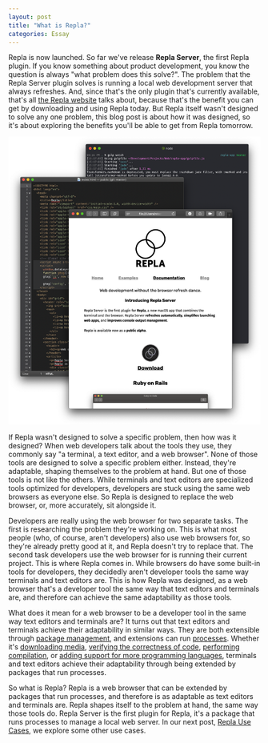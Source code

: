 ```yaml
---
layout: post
title: "What is Repla?"
categories: Essay
---
```


Repla is now launched. So far we've release **Repla Server**, the first Repla plugin. If you know something about product development, you know the question is always "what problem does this solve?". The problem that the Repla Server plugin solves is running a local web development server that always refreshes. And, since that's the only plugin that's currently available, that's all [the Repla website](https://repla.app/) talks about, because that's the benefit you can get by downloading and using Repla today. But Repla itself wasn't designed to solve any one problem, this blog post is about how it was designed, so it's about exploring the benefits you'll be able to get from Repla tomorrow.

![Trifecta](/assets/2020-01-13-trifecta.png)

If Repla wasn't designed to solve a specific problem, then how was it designed? When web developers talk about the tools they use, they commonly say "a terminal, a text editor, and a web browser". None of those tools are designed to solve a specific problem either. Instead, they're adaptable, shaping themselves to the problem at hand. But one of those tools is not like the others. While terminals and text editors are specialized tools optimized for developers, developers are stuck using the same web browsers as everyone else. So Repla is designed to replace the web browser, or, more accurately, sit alongside it.

Developers are really using the web browser for two separate tasks. The first is researching the problem they're working on. This is what most people (who, of course, aren't developers) also use web browsers for, so they're already pretty good at it, and Repla doesn't try to replace that. The second task developers use the web browser for is running their current project. This is where Repla comes in. While browsers do have some built-in tools for developers, they decidedly aren't developer tools the same way terminals and text editors are. This is how Repla was designed, as a web browser that's a developer tool the same way that text editors and terminals are, and therefore can achieve the same adaptability as those tools.

What does it mean for a web browser to be a developer tool in the same way text editors and terminals are? It turns out that text editors and terminals achieve their adaptability in similar ways. They are both extensible through [package management](https://en.wikipedia.org/wiki/Package_manager), and extensions can run [processes](https://en.wikipedia.org/wiki/Process_(computing)). Whether it's [downloading media](https://github.com/ytdl-org/youtube-dl/), [verifying the correctness of code](https://atom.io/packages/linter), [performing compilation](https://lldb.llvm.org/), or [adding support for more programming languages](https://marketplace.visualstudio.com/items?itemName=kiadstudios.vscode-swift), terminals and text editors achieve their adaptability through being extended by packages that run processes.

So what is Repla? Repla is a web browser that can be extended by packages that run processes, and therefore is as adaptable as text editors and terminals are. Repla shapes itself to the problem at hand, the same way those tools do. Repla Server is the first plugin for Repla, it's a package that runs processes to manage a local web server. In our next post, [Repla Use Cases](http://blog.repla.app/2020/01/13/repla-use-cases/), we explore some other use cases.
